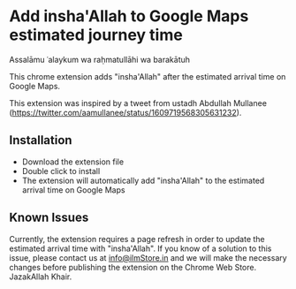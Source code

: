 # Add insha'Allah to Google Maps estimated journey time

Assalāmu ʿalaykum wa raḥmatullāhi wa barakātuh

This chrome extension adds "insha'Allah" after the estimated arrival time on Google Maps.

This extension was inspired by a tweet from ustadh Abdullah Mullanee (https://twitter.com/aamullanee/status/1609719568305631232).

## Installation
- Download the extension file 
- Double click to install
- The extension will automatically add "insha'Allah" to the estimated arrival time on Google Maps

## Known Issues
Currently, the extension requires a page refresh in order to update the estimated arrival time with "insha'Allah". If you know of a solution to this issue, please contact us at info@ilmStore.in and we will make the necessary changes before publishing the extension on the Chrome Web Store.
JazakAllah Khair.
